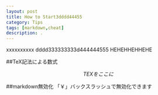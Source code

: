```yaml
---
layout: post
title: How to Start3dddd44455
category: Tips
tags: [markdown,cheat]
description: .
---
```

xxxxxxxxxx
dddd333333333d444444555
HEHEHHEHHEHE

##TeX記法による数式
```math
TEXをここに
```

##markdown無効化
「￥」バックスラッシュで無効化できます
